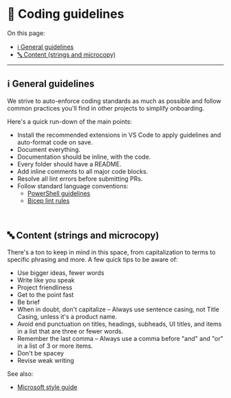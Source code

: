 # 📘 Coding guidelines

On this page:

- [ℹ️ General guidelines](#ℹ️-general-guidelines)
- [🔤 Content (strings and microcopy)](#-content-strings-and-microcopy)

---

## ℹ️ General guidelines

We strive to auto-enforce coding standards as much as possible and follow common practices you'll find in other projects to simplify onboarding.

Here's a quick run-down of the main points:

- Install the recommended extensions in VS Code to apply guidelines and auto-format code on save.
- Document everything.
- Documentation should be inline, with the code.
- Every folder should have a README.
- Add inline comments to all major code blocks.
- Resolve all lint errors before submitting PRs.
- Follow standard language conventions:
  - [PowerShell guidelines](https://learn.microsoft.com/powershell/scripting/developer/cmdlet/cmdlet-development-guidelines)
  - [Bicep lint rules](https://learn.microsoft.com/azure/azure-resource-manager/bicep/linter)

<br>

## 🔤 Content (strings and microcopy)

There's a ton to keep in mind in this space, from capitalization to terms to specific phrasing and more. A few quick tips to be aware of:

- Use bigger ideas, fewer words
- Write like you speak
- Project friendliness
- Get to the point fast
- Be brief
- When in doubt, don't capitalize – Always use sentence casing, not Title Casing, unless it's a product name.
- Avoid end punctuation on titles, headings, subheads, UI titles, and items in a list that are three or fewer words.
- Remember the last comma – Always use a comma before "and" and "or" in a list of 3 or more items.
- Don't be spacey
- Revise weak writing

See also:

- [Microsoft style guide](https://docs.microsoft.com/style-guide/welcome)

<br>
